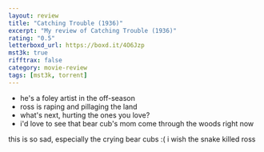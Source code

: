 ```yaml
---
layout: review
title: "Catching Trouble (1936)"
excerpt: "My review of Catching Trouble (1936)"
rating: "0.5"
letterboxd_url: https://boxd.it/4O6Jzp
mst3k: true
rifftrax: false
category: movie-review
tags: [mst3k, torrent]
---
```


- he's a foley artist in the off-season
- ross is raping and pillaging the land
- what's next, hurting the ones you love?
- i'd love to see that bear cub's mom come through the woods right now

this is so sad, especially the crying bear cubs :( i wish the snake killed ross
